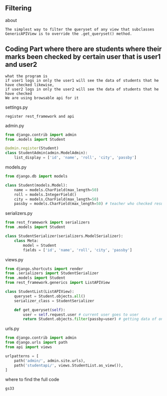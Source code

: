 ## Filtering

about
```text
The simplest way to filter the queryset of any view that subclasses 
GenericAPIView is to override the .get_queryset() method.
```

## Coding Part where there are students where their marks been checked by certain user that is user1 and user2
```text
what the program is
if user1 logs in only the user1 will see the data of students that he have checked likewise,
if user2 logs in only the user2 will see the data of students that he have checked
We are using browsable api for it
```

settings.py
```text
register rest_framework and api
```

admin.py
```python
from django.contrib import admin
from .models import Student

@admin.register(Student)
class StudentAdmin(admin.ModelAdmin):
    list_display = ['id', 'name', 'roll', 'city', 'passby']
```

models.py
```python
from django.db import models

class Student(models.Model):
    name = models.CharField(max_length=50)
    roll = models.IntegerField()
    city = models.CharField(max_length=50)
    passby = models.CharField(max_length=50) # teacher who checked result
```

serializers.py
```python
from rest_framework import serializers
from .models import Student

class StudentSerializer(serializers.ModelSerializer):
    class Meta:
        model = Student
        fields = ['id', 'name', 'roll', 'city', 'passby']
```

views.py
```python
from django.shortcuts import render
from .serializers import StudentSerializer
from .models import Student
from rest_framework.generics import ListAPIView

class StudentList(ListAPIView):
    queryset = Student.objects.all()
    serializer_class = StudentSerializer

    def get_queryset(self):
        user = self.request.user # current user goes to user
        return Student.objects.filter(passby=user) # getting data of only the current user that is logged in
```

urls.py
```python
from django.contrib import admin
from django.urls import path
from api import views

urlpatterns = [
    path('admin/', admin.site.urls),
    path('studentapi/', views.StudentList.as_view()),
]
```

where to find the full code
```text
gs33
```

